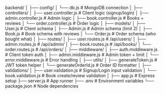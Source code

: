 backend/
│
├── config/
│   └── db.js                        # MongoDB connection
│
├── controllers/
│   ├── user.controller.js          # Client logic (signup/login)
│   ├── admin.controller.js         # Admin logic
│   ├── book.controller.js          # Books + reviews
│   └── order.controller.js         # Order logic
│
├── models/
│   ├── User.js                     # Client schema
│   ├── Admin.js                    # Admin schema (limit 2)
│   ├── Book.js                     # Book schema with reviews
│   └── Order.js                    # Order schema (who bought what)
│
├── routes/
│   ├── user.routes.js              # /api/users/
│   ├── admin.routes.js             # /api/admin/
│   ├── book.routes.js              # /api/books/
│   └── order.routes.js             # /api/orders/
│
├── middleware/
│   ├── auth.middleware.js          # Client token auth
│   ├── admin.middleware.js         # Admin token + limit
│   └── error.middleware.js         # Error handling
│
├── utils/
│   ├── generateToken.js            # JWT token helper
│   └── generateOrderId.js          # Order ID formatter
│
├── validations/
│   ├── user.validation.js          # Signup/Login input validation
│   └── book.validation.js          # Book create/review validation
│
├── app.js                          # Express setup
├── server.js                       # App runner
├── .env                            # Environment variables
└── package.json                    # Node dependencies
